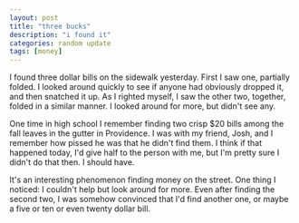 ```yaml
---
layout: post
title: "three bucks"
description: "i found it"
categories: random update
tags: [money]
---
```


I found three dollar bills on the sidewalk yesterday. First I saw one,
partially folded. I looked around quickly to see if anyone had
obviously dropped it, and then snatched it up. As I righted myself, I
saw the other two, together, folded in a similar manner. I looked
around for more, but didn't see any.

One time in high school I remember finding two crisp $20 bills among
the fall leaves in the gutter in Providence. I was with my friend,
Josh, and I remember how pissed he was that he didn't find them. I
think if that happened today, I'd give half to the person with me, but
I'm pretty sure I didn't do that then. I should have.

It's an interesting phenomenon finding money on the street. One thing
I noticed: I couldn't help but look around for more. Even after
finding the second two, I was somehow convinced that I'd find another
one, or maybe a five or ten or even twenty dollar bill.
